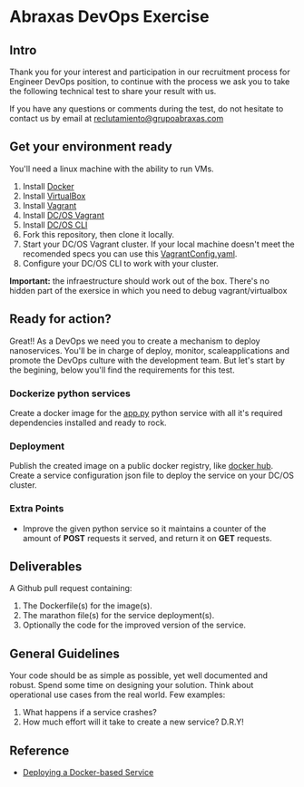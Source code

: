 # Abraxas DevOps Exercise

## Intro

Thank you for your interest and participation in our recruitment process for Engineer DevOps position, to continue with the process we ask you to take the following technical test to share your result with us.

If you have any questions or comments during the test, do not hesitate to contact us by email at reclutamiento@grupoabraxas.com

## Get your environment ready

You'll need a linux machine with the ability to run VMs.

1. Install [Docker](https://www.docker.com/)
2. Install [VirtualBox](https://www.virtualbox.org/wiki/Downloads)
3. Install [Vagrant](https://www.vagrantup.com/downloads.html)
4. Install [DC/OS Vagrant](https://github.com/dcos/dcos-vagrant)
5. Install [DC/OS CLI](https://github.com/dcos/dcos-cli)
6. Fork this repository, then clone it locally.
7. Start your DC/OS Vagrant cluster. If your local machine doesn't meet the recomended specs you can use this [VagrantConfig.yaml](VagrantConfig.yaml).
8. Configure your DC/OS CLI to work with your cluster.

**Important:** the infraestructure should work out of the box. There's no hidden part of the exersice in which you need to debug vagrant/virtualbox

## Ready for action?

Great!!
As a DevOps we need you to create a mechanism to deploy nanoservices. You'll be in charge of deploy, monitor, scaleapplications and promote the DevOps culture with the development team. But let's start by the begining, below you'll find the requirements for this test.

### Dockerize python services

Create a docker image for the [app.py](app.py) python service with all it's required dependencies installed and ready to rock.

### Deployment

Publish the created image on a public docker registry, like [docker hub](https://hub.docker.com/).  
Create a service configuration json file to deploy the service on your DC/OS cluster.

### Extra Points

- Improve the given python service so it maintains a counter of the amount of **POST** requests it served, and return it on **GET** requests.

## Deliverables

A Github pull request containing:

1. The Dockerfile(s) for the image(s).
2. The marathon file(s) for the service deployment(s).
3. Optionally the code for the improved version of the service.

## General Guidelines

Your code should be as simple as possible, yet well documented and robust.
Spend some time on designing your solution. Think about operational use cases from the real world. Few examples:

1. What happens if a service crashes?
2. How much effort will it take to create a new service? D.R.Y!

## Reference

- [Deploying a Docker-based Service](https://dcos.io/docs/1.10/deploying-services/creating-services/deploy-docker-app/)

